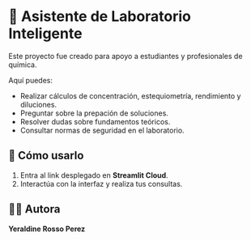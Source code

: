 # 🧪 Asistente de Laboratorio Inteligente

Este proyecto fue creado para apoyo a estudiantes y profesionales de química.

Aquí puedes:

- Realizar cálculos de concentración, estequiometría, rendimiento y diluciones.
- Preguntar sobre la prepación de soluciones.
- Resolver dudas sobre fundamentos teóricos.
- Consultar normas de seguridad en el laboratorio.

## 🚀 Cómo usarlo
1. Entra al link desplegado en **Streamlit Cloud**.
2. Interactúa con la interfaz y realiza tus consultas.

## 👩‍🔬 Autora
**Yeraldine Rosso Perez**
